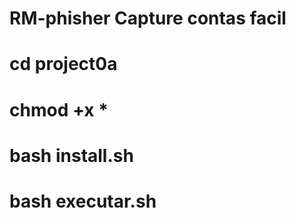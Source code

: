 # RM-phisher Capture contas facil


# cd project0a 
# chmod +x *
# bash install.sh
# bash executar.sh

